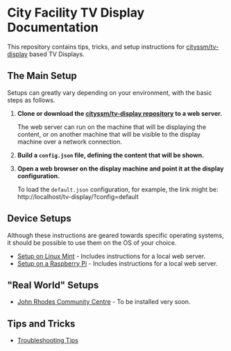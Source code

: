 # City Facility TV Display Documentation

This repository contains tips, tricks, and setup instructions
for [cityssm/tv-display](https://github.com/cityssm/tv-display) based TV Displays.

## The Main Setup

Setups can greatly vary depending on your environment, with the basic steps as follows.

1. **Clone or download the [cityssm/tv-display repository](https://github.com/cityssm/tv-display) to a web server.**

   The web server can run on the machine that will be displaying the content,
   or on another machine that will be visible to the display machine over
   a network connection.

2. **Build a `config.json` file, defining the content that will be shown.**

3. **Open a web browser on the display machine and point it at the display configuration.**

   To load the `default.json` configuration, for example, the link might be:
   http://localhost/tv-display/?config=default


## Device Setups

Although these instructions are geared towards specific operating systems,
it should be possible to use them on the OS of your choice.

- [Setup on Linux Mint](deviceSetup/linuxMint.md) - Includes instructions for a local web server.
- [Setup on a Raspberry Pi](deviceSetup/raspberryPi.md) - Includes instructions for a local web server.


## "Real World" Setups

- [John Rhodes Community Centre](realWorld/johnRhodes.md) - To be installed very soon.


## Tips and Tricks

- [Troubleshooting Tips](tipsAndTricks/troubleshooting.md)

